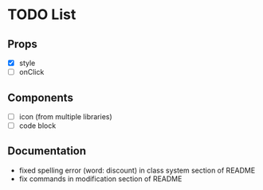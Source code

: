 # TODO List

## Props

- [x] style
- [ ] onClick

## Components

- [ ] icon (from multiple libraries)
- [ ] code block

## Documentation 

- fixed spelling error (word: discount) in class system section of README
- fix commands in modification section of README